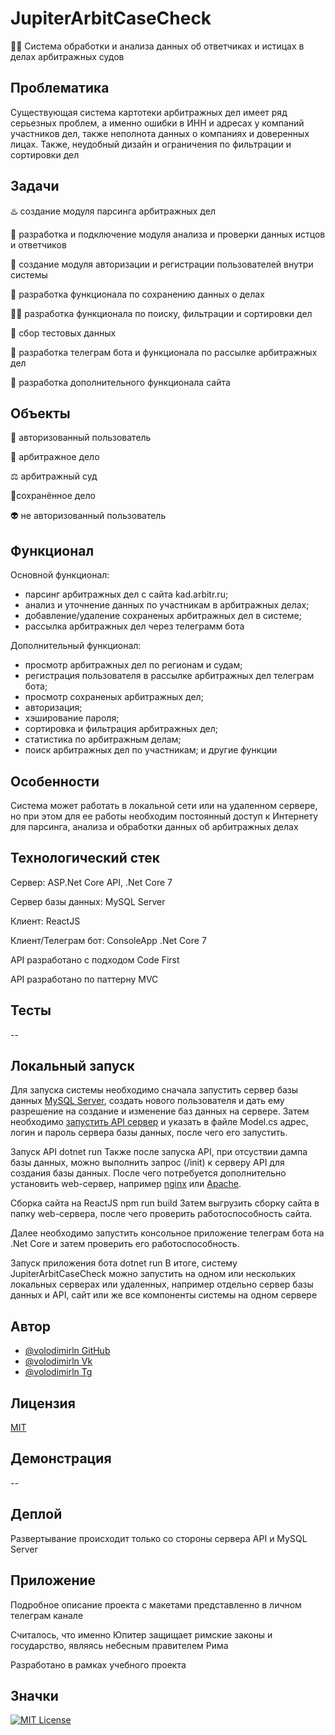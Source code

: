 # JupiterArbitCaseCheck 

👩‍💻 Система обработки и анализа данных об ответчиках и истицах в делах арбитражных судов

## Проблематика
Существующая система картотеки арбитражных дел имеет ряд серьезных проблем, а именно ошибки в ИНН и адресах у компаний участников дел, также неполнота данных о компаниях и доверенных лицах. Также, неудобный дизайн и ограничения по фильтрации и сортировки дел

## Задачи

♨️ создание модуля парсинга арбитражных дел

 📂 разработка и подключение модуля анализа и проверки данных истцов и ответчиков

 🔗 создание модуля авторизации и регистрации пользователей внутри системы

🧂 разработка функционала по сохранению данных о делах

 🐕‍🦺 разработка функционала по поиску, фильтрации и сортировки дел

🧪 сбор тестовых данных

🤖 разработка телеграм бота и функционала по рассылке арбитражных дел

🏃 разработка дополнительного функционала сайта

## Объекты

👨 авторизованный пользователь

💼 арбитражное дело

⚖️ арбитражный суд

🏺сохранённое дело

👽 не авторизованный пользователь

## Функционал

Основной функционал:
- парсинг арбитражных дел с сайта kad.arbitr.ru;
- анализ и уточнение данных по участникам в арбитражных делах;
- добавление/удаление сохраненых арбитражных дел в системе;
- рассылка арбитражных дел через телеграмм бота

Дополнительный функционал:
- просмотр арбитражных дел по регионам и судам;
- регистрация пользователя в рассылке арбитражных дел телеграм бота;
- просмотр сохраненых арбитражных дел;
- авторизация;
- хэширование пароля;
- сортировка и фильтрация арбитражных дел;
- статистика по арбитражным делам;
- поиск арбитражных дел по участникам;
и другие функции

## Особенности

Система может работать в локальной сети или на удаленном сервере, но при этом для ее работы необходим постоянный доступ к Интернету для парсинга, анализа и обработки данных об арбитражных делах

## Технологический стек

Сервер: ASP.Net Core API, .Net Core 7

Сервер базы данных: MySQL Server

Клиент: ReactJS

Клиент/Телеграм бот: ConsoleApp .Net Core 7

API разработано с подходом Code First

API разработано по паттерну MVC

## Тесты

--

## Локальный запуск

Для запуска системы необходимо сначала запустить сервер базы данных [MySQL Server](https://dev.mysql.com/downloads/installer/), создать нового пользователя и дать ему разрешение на создание и изменение баз данных на сервере. Затем необходимо [запустить API сервер](https://dotnet.microsoft.com/en-us/download) и указать в файле Model.cs адрес, логин и пароль сервера базы данных, после чего его запустить. 

Запуск API
dotnet run 
Также после запуска API, при отсуствии дампа базы данных, можно выполнить запрос (/init) к серверу API для создания базы данных. После чего потребуется дополнительно 
установить web-сервер, например [nginx](https://docs.nginx.com/nginx/admin-guide/installing-nginx/installing-nginx-open-source/) или [Apache](https://httpd.apache.org/). 

Сборка сайта на ReactJS
npm run build
Затем выгрузить сборку сайта в папку web-сервера, после чего проверить работоспособность сайта.

Далее необходимо запустить консольное приложение телеграм бота на .Net Core и затем проверить его работоспособность.

Запуск приложения бота
dotnet run 
В итоге, систему JupiterArbitCaseCheck можно запустить на одном или нескольких локальных серверах или удаленных, например отдельно сервер базы данных и API, сайт или же все компоненты системы на одном сервере 
## Автор
- [@volodimirln GitHub](https://github.com/volodimirln)
- [@volodimirln Vk](https://vk.com/volodimirln)
- [@volodimirln Tg](https://t.me/volodimirln)

## Лицензия

[MIT](https://choosealicense.com/licenses/mit/)


## Демонстрация

--

## Деплой

Развертывание происходит только со стороны сервера API и MySQL Server

## Приложение

Подробное описание проекта с макетами представленно в личном телеграм канале

Считалось, что именно Юпитер защищает римские законы и государство, являясь небесным правителем Рима

Разработано в рамках учебного проекта


## Значки

[![MIT License](https://img.shields.io/badge/License-MIT-green.svg)](https://choosealicense.com/licenses/mit/)
